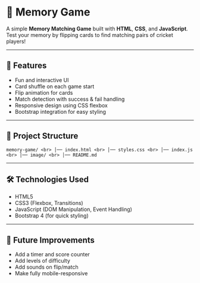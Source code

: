 # 🧠 Memory Game

A simple **Memory Matching Game** built with **HTML**, **CSS**, and **JavaScript**.  
Test your memory by flipping cards to find matching pairs of cricket players!  

---

## 🎯 Features
- Fun and interactive UI  
- Card shuffle on each game start  
- Flip animation for cards  
- Match detection with success & fail handling  
- Responsive design using CSS flexbox  
- Bootstrap integration for easy styling  

---

## 📂 Project Structure
``
memory-game/ <br>
│── index.html <br>
│── styles.css <br>
│── index.js <br>
│── image/ <br>
│── README.md 
``

---

## 🛠️ Technologies Used
- HTML5
- CSS3 (Flexbox, Transitions)
- JavaScript (DOM Manipulation, Event Handling)
- Bootstrap 4 (for quick styling)

---

## 📌 Future Improvements
- Add a timer and score counter
- Add levels of difficulty
- Add sounds on flip/match
- Make fully mobile-responsive
